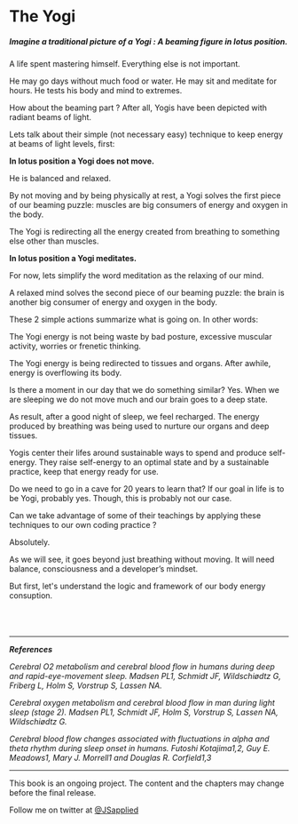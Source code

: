 # The Yogi

##### Imagine a traditional picture of a Yogi : A beaming figure in lotus position. 

A life spent mastering himself. Everything else is not important. 

He may go days without much food or water. He may sit and meditate for hours. He tests his body and mind to extremes. 

How about the beaming part ? After all, Yogis have been depicted with radiant beams of light. 

Lets talk about their simple (not necessary easy) technique to keep energy at beams of light levels, first:

**In lotus position a Yogi does not move.** 

He is balanced and relaxed. 

By not moving and by being physically at rest, a Yogi solves the first piece of our beaming puzzle: muscles are big consumers of energy and oxygen in the body. 

The Yogi is redirecting all the energy created from breathing to something else other than muscles.

**In lotus position a Yogi meditates.** 

For now, lets simplify the word meditation as the relaxing of our mind. 

A relaxed mind solves the second piece of our beaming puzzle: the brain is another big consumer of energy and oxygen in the body. 

These 2 simple actions summarize what is going on. In other words: 

The Yogi energy is not being waste by bad posture, excessive muscular activity, worries or frenetic thinking. 

The Yogi energy is being redirected to tissues and organs. After awhile, energy is overflowing its body. 

Is there a moment in our day that we do something similar? Yes. When we are sleeping we do not move much and our brain goes to a deep state. 

As result, after a good night of sleep, we feel recharged. The energy produced by breathing was being used to nurture our organs and deep tissues.

Yogis center their lifes around sustainable ways to spend and produce self-energy. They raise self-energy to an optimal state and by a sustainable practice, keep that energy ready for use. 

Do we need to go in a cave for 20 years to learn that? If our goal in life is to be Yogi, probably yes. Though, this is probably not our case. 

Can we take advantage of some of their teachings by applying these techniques to our own coding practice ?

Absolutely. 

As we will see, it goes beyond just breathing without moving. It will need balance, consciousness and a developer’s mindset. 

But first, let's understand the logic and framework of our body energy consuption. 
<br />
<br />
<br />
<br />


***

***References***

*Cerebral O2 metabolism and cerebral blood flow in humans during deep and rapid-eye-movement sleep.
Madsen PL1, Schmidt JF, Wildschiødtz G, Friberg L, Holm S, Vorstrup S, Lassen NA.*

*Cerebral oxygen metabolism and cerebral blood flow in man during light sleep (stage 2).
Madsen PL1, Schmidt JF, Holm S, Vorstrup S, Lassen NA, Wildschiødtz G.*

*Cerebral blood flow changes associated with fluctuations
in alpha and theta rhythm during sleep onset in humans.
Futoshi Kotajima1,2, Guy E. Meadows1, Mary J. Morrell1 and Douglas R. Corfield1,3*

***

This book is an ongoing project. The content and the chapters may change before the final release.

Follow me on twitter at [@JSapplied](https://twitter.com/JSapplied) 
